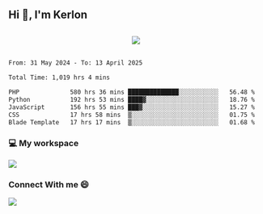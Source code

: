 ## Hi 👋, I'm Kerlon

<p align="center" style="margin: 30px;">
 
 <img src="https://skillicons.dev/icons?i=html,css,bootstrap,js,nodejs,jquery,python,flask,php,mysql,lua,sqlite,firebase">


</p>
<!--START_SECTION:waka-->

```txt
From: 31 May 2024 - To: 13 April 2025

Total Time: 1,019 hrs 4 mins

PHP              580 hrs 36 mins ██████████████░░░░░░░░░░░   56.48 %
Python           192 hrs 53 mins ████▓░░░░░░░░░░░░░░░░░░░░   18.76 %
JavaScript       156 hrs 55 mins ███▓░░░░░░░░░░░░░░░░░░░░░   15.27 %
CSS              17 hrs 58 mins  ▒░░░░░░░░░░░░░░░░░░░░░░░░   01.75 %
Blade Template   17 hrs 17 mins  ▒░░░░░░░░░░░░░░░░░░░░░░░░   01.68 %
```

<!--END_SECTION:waka-->


<p align="center">
 <h3>💻 My workspace</h3>
    <img src="https://skillicons.dev/icons?i=mint" />
</p>

<p align="center">
 <h3>Connect With me 😄</h3> 
    <a href="https://www.linkedin.com/in/kerlon-fernandes"><img src="https://skillicons.dev/icons?i=linkedin" />
  </a>
</p>



